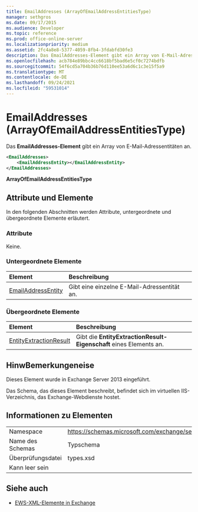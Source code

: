 ```yaml
---
title: EmailAddresses (ArrayOfEmailAddressEntitiesType)
manager: sethgros
ms.date: 09/17/2015
ms.audience: Developer
ms.topic: reference
ms.prod: office-online-server
ms.localizationpriority: medium
ms.assetid: 2fc4a8e8-5377-4059-8fb4-3fdabfd30fe3
description: Das EmailAddresses-Element gibt ein Array von E-Mail-Adressentitäten an.
ms.openlocfilehash: acb784e89bbc4cc6618bf5bad6e5cf0c7274bdfb
ms.sourcegitcommit: 54f6cd5a704b36b76d110ee53a6d6c1c3e15f5a9
ms.translationtype: MT
ms.contentlocale: de-DE
ms.lasthandoff: 09/24/2021
ms.locfileid: "59531014"
---
```

# <a name="emailaddresses-arrayofemailaddressentitiestype"></a>EmailAddresses (ArrayOfEmailAddressEntitiesType)

Das **EmailAddresses-Element** gibt ein Array von E-Mail-Adressentitäten an. 
  
```XML
<EmailAddresses>
    <EmailAddressEntity></EmailAddressEntity>
</EmailAddresses>
```

 **ArrayOfEmailAddressEntitiesType**
## <a name="attributes-and-elements"></a>Attribute und Elemente

In den folgenden Abschnitten werden Attribute, untergeordnete und übergeordnete Elemente erläutert.
  
### <a name="attributes"></a>Attribute

Keine.
  
### <a name="child-elements"></a>Untergeordnete Elemente

|**Element**|**Beschreibung**|
|:-----|:-----|
|[EmailAddressEntity](emailaddressentity.md) <br/> |Gibt eine einzelne E-Mail-Adressentität an.  <br/> |
   
### <a name="parent-elements"></a>Übergeordnete Elemente

|**Element**|**Beschreibung**|
|:-----|:-----|
|[EntityExtractionResult](entityextractionresult.md) <br/> |Gibt die **EntityExtractionResult-Eigenschaft** eines Elements an.  <br/> |
   
## <a name="remarks"></a>HinwBemerkungeneise

Dieses Element wurde in Exchange Server 2013 eingeführt.
  
Das Schema, das dieses Element beschreibt, befindet sich im virtuellen IIS-Verzeichnis, das Exchange-Webdienste hostet.
  
## <a name="element-information"></a>Informationen zu Elementen

|||
|:-----|:-----|
|Namespace  <br/> |https://schemas.microsoft.com/exchange/services/2006/types  <br/> |
|Name des Schemas  <br/> |Typschema  <br/> |
|Überprüfungsdatei  <br/> |types.xsd  <br/> |
|Kann leer sein  <br/> ||
   
## <a name="see-also"></a>Siehe auch



- [EWS-XML-Elemente in Exchange](ews-xml-elements-in-exchange.md)

